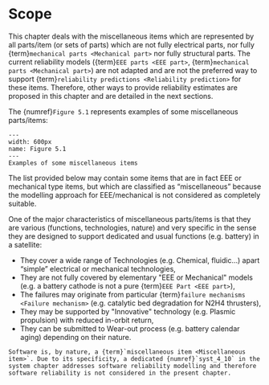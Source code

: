 # Scope

This chapter deals with the miscellaneous items which are represented by all parts/item (or sets of parts) which are not fully electrical parts, nor fully {term}`mechanical parts <Mechanical part>` nor fully structural parts. The current reliability models ({term}`EEE parts <EEE part>`, {term}`mechanical parts <Mechanical part>`) are not adapted and are not the preferred way to support {term}`reliability predictions <Reliability prediction>` for these items. Therefore, other ways to provide reliability estimates are proposed in this chapter and are detailed in the next sections.

The {numref}`Figure 5.1` represents examples of some miscellaneous parts/items:

```{figure} ../picture/figure4_1.png
---
width: 600px
name: Figure 5.1
---
Examples of some miscellaneous items
```

The list provided below may contain some items that are in fact EEE or mechanical type items, but which are classified as “miscellaneous” because the modelling approach for EEE/mechanical is not considered as completely suitable.

One of the major characteristics of miscellaneous parts/items is that they are various (functions, technologies, nature) and very specific in the sense they are designed to support dedicated and usual functions (e.g. battery) in a satellite:

* They cover a wide range of Technologies (e.g. Chemical, fluidic…) apart “simple” electrical or mechanical technologies,
* They are not fully covered by elementary "EEE or Mechanical" models (e.g. a battery cathode is not a pure {term}`EEE Part <EEE part>`),
* The failures may originate from particular {term}`failure mechanisms <Failure mechanism>` (e.g. catalytic bed degradation for N2H4 thrusters),
* They may be supported by "Innovative" technology (e.g. Plasmic propulsion) with reduced in-orbit return,
* They can be submitted to Wear-out process (e.g. battery calendar aging) depending on their nature.

```{note}
Software is, by nature, a {term}`miscellaneous item <Miscellaneous item>`. Due to its specificity, a dedicated {numref}`syst_4_10` in the system chapter addresses software reliability modelling and therefore software reliability is not considered in the present chapter.
```